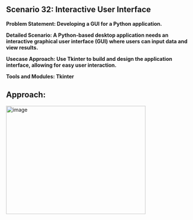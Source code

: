 ## Scenario 32: Interactive User Interface  
**Problem Statement: Developing a GUI for a Python application.**

**Detailed Scenario: A Python-based desktop application needs an interactive graphical user interface (GUI) where users can input data and view results.**

**Usecase Approach: Use Tkinter to build and design the application interface, allowing for easy user interaction.**

**Tools and Modules: Tkinter**


Approach:  
- 



<img width="381" height="296" alt="image" src="https://github.com/user-attachments/assets/fe69a764-5d26-4da4-9481-bca4875befd6" />
